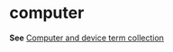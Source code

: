 # computer

**See** [Computer and device term collection](/style-guide/a-z-word-list-term-collections/term-collections/computer-device-terms)
